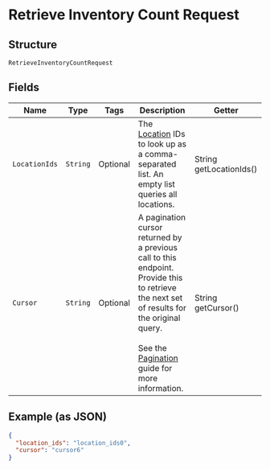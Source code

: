 
# Retrieve Inventory Count Request

## Structure

`RetrieveInventoryCountRequest`

## Fields

| Name | Type | Tags | Description | Getter |
|  --- | --- | --- | --- | --- |
| `LocationIds` | `String` | Optional | The [Location](../../doc/models/location.md) IDs to look up as a comma-separated<br>list. An empty list queries all locations. | String getLocationIds() |
| `Cursor` | `String` | Optional | A pagination cursor returned by a previous call to this endpoint.<br>Provide this to retrieve the next set of results for the original query.<br><br>See the [Pagination](https://developer.squareup.com/docs/working-with-apis/pagination) guide for more information. | String getCursor() |

## Example (as JSON)

```json
{
  "location_ids": "location_ids0",
  "cursor": "cursor6"
}
```

